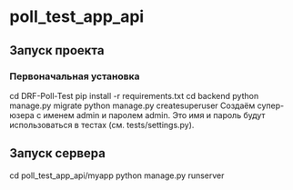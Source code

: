 # poll_test_app_api
## Запуск проекта
### Первоначальная установка
cd DRF-Poll-Test
pip install -r requirements.txt
cd backend
python manage.py migrate
python manage.py createsuperuser
Создаём супер-юзера с именем admin и паролем admin. Это имя и пароль будут использоваться в тестах (см. tests/settings.py).

## Запуск сервера
cd poll_test_app_api/myapp
python manage.py runserver
